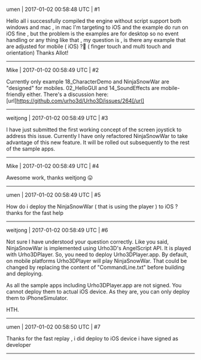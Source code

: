 umen | 2017-01-02 00:58:48 UTC | #1

Hello all
i successfully compiled the engine without script support both windows and mac , in mac I'm targeting to iOS 
and the example do run on iOS fine , but the problem is the examples are for desktop so no event handling or any thing like that ,
my question is , is there any example that are adjusted for mobile ( iOS) ? ( finger touch and multi touch and orientation)
Thanks Allot!

-------------------------

Mike | 2017-01-02 00:58:49 UTC | #2

Currently only example 18_CharacterDemo and NinjaSnowWar are "designed" for mobiles.
02_HelloGUI and 14_SoundEffects are mobile-friendly either.
There's a discussion here: [url]https://github.com/urho3d/Urho3D/issues/264[/url]

-------------------------

weitjong | 2017-01-02 00:58:49 UTC | #3

I have just submitted the first working concept of the screen joystick to address this issue. Currently I have only refactored NinjaSnowWar to take advantage of this new feature. It will be rolled out subsequently to the rest of the sample apps.

-------------------------

Mike | 2017-01-02 00:58:49 UTC | #4

Awesome work, thanks weitjong  :stuck_out_tongue:

-------------------------

umen | 2017-01-02 00:58:49 UTC | #5

How do i deploy the NinjaSnowWar ( that is using the player ) to iOS ?
thanks for the fast help

-------------------------

weitjong | 2017-01-02 00:58:49 UTC | #6

Not sure I have understood your question correctly. Like you said, NinjaSnowWar is implemented using Urho3D's AngelScript API. It is played with Urho3DPlayer. So, you need to deploy Urho3DPlayer.app. By default, on mobile platforms Urho3DPlayer will play NinjaSnowWar. That could be changed by replacing the content of "CommandLine.txt" before building and deploying.

As all the sample apps including Urho3DPlayer.app are not signed. You cannot deploy them to actual iOS device. As they are, you can only deploy them to iPhoneSimulator.

HTH.

-------------------------

umen | 2017-01-02 00:58:50 UTC | #7

Thanks for the fast replay , i did deploy to iOS device i have signed as developer

-------------------------

